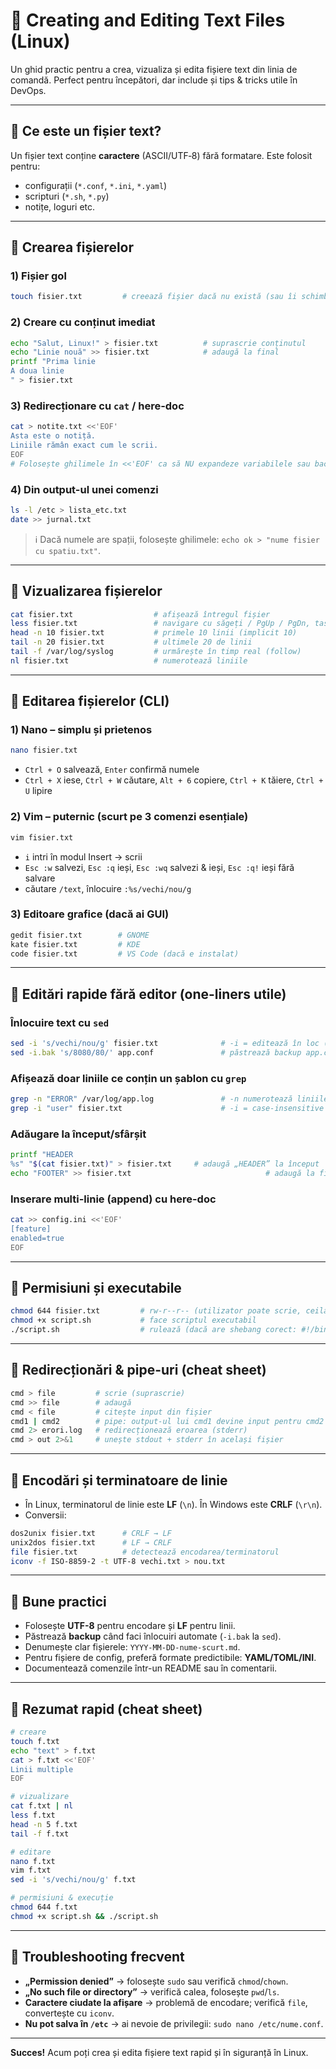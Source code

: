 # 📘 Creating and Editing Text Files (Linux)

Un ghid practic pentru a crea, vizualiza și edita fișiere text din linia de comandă. Perfect pentru începători, dar include și tips & tricks utile în DevOps.

---

## 🔹 Ce este un fișier text?
Un fișier text conține **caractere** (ASCII/UTF‑8) fără formatare. Este folosit pentru:
- configurații (`*.conf`, `*.ini`, `*.yaml`)
- scripturi (`*.sh`, `*.py`)
- notițe, loguri etc.

---

## 🔹 Crearea fișierelor

### 1) Fișier gol
```bash
touch fisier.txt         # creează fișier dacă nu există (sau îi schimbă timestamp-ul)
```

### 2) Creare cu conținut imediat
```bash
echo "Salut, Linux!" > fisier.txt          # suprascrie conținutul
echo "Linie nouă" >> fisier.txt            # adaugă la final
printf "Prima linie
A doua linie
" > fisier.txt
```

### 3) Redirecționare cu `cat` / here-doc
```bash
cat > notite.txt <<'EOF'
Asta este o notiță.
Liniile rămân exact cum le scrii.
EOF
# Folosește ghilimele în <<'EOF' ca să NU expandeze variabilele sau backslash-urile.
```

### 4) Din output-ul unei comenzi
```bash
ls -l /etc > lista_etc.txt
date >> jurnal.txt
```

> ℹ️ Dacă numele are spații, folosește ghilimele: `echo ok > "nume fisier cu spatiu.txt"`.

---

## 🔹 Vizualizarea fișierelor

```bash
cat fisier.txt                  # afișează întregul fișier
less fisier.txt                 # navigare cu săgeți / PgUp / PgDn, taste: q=quit, /cuvant=caută
head -n 10 fisier.txt           # primele 10 linii (implicit 10)
tail -n 20 fisier.txt           # ultimele 20 de linii
tail -f /var/log/syslog         # urmărește în timp real (follow)
nl fisier.txt                   # numerotează liniile
```

---

## 🔹 Editarea fișierelor (CLI)

### 1) **Nano** – simplu și prietenos
```bash
nano fisier.txt
```
- `Ctrl + O` salvează, `Enter` confirmă numele
- `Ctrl + X` iese, `Ctrl + W` căutare, `Alt + 6` copiere, `Ctrl + K` tăiere, `Ctrl + U` lipire

### 2) **Vim** – puternic (scurt pe 3 comenzi esențiale)
```bash
vim fisier.txt
```
- `i` intri în modul Insert → scrii
- `Esc :w` salvezi, `Esc :q` ieși, `Esc :wq` salvezi & ieși, `Esc :q!` ieși fără salvare
- căutare `/text`, înlocuire `:%s/vechi/nou/g`

### 3) **Editoare grafice** (dacă ai GUI)
```bash
gedit fisier.txt        # GNOME
kate fisier.txt         # KDE
code fisier.txt         # VS Code (dacă e instalat)
```

---

## 🔹 Editări rapide fără editor (one-liners utile)

### Înlocuire text cu `sed`
```bash
sed -i 's/vechi/nou/g' fisier.txt              # -i = editează în loc (in-place)
sed -i.bak 's/8080/80/' app.conf               # păstrează backup app.conf.bak
```

### Afișează doar liniile ce conțin un șablon cu `grep`
```bash
grep -n "ERROR" /var/log/app.log               # -n numerotează liniile
grep -i "user" fisier.txt                      # -i = case-insensitive
```

### Adăugare la început/sfârșit
```bash
printf "HEADER
%s" "$(cat fisier.txt)" > fisier.txt     # adaugă „HEADER” la început
echo "FOOTER" >> fisier.txt                              # adaugă la final
```

### Inserare multi-linie (append) cu here-doc
```bash
cat >> config.ini <<'EOF'
[feature]
enabled=true
EOF
```

---

## 🔹 Permisiuni și executabile
```bash
chmod 644 fisier.txt         # rw-r--r-- (utilizator poate scrie, ceilalți doar citesc)
chmod +x script.sh           # face scriptul executabil
./script.sh                  # rulează (dacă are shebang corect: #!/bin/bash)
```

---

## 🔹 Redirecționări & pipe-uri (cheat sheet)
```bash
cmd > file         # scrie (suprascrie)
cmd >> file        # adaugă
cmd < file         # citește input din fișier
cmd1 | cmd2        # pipe: output-ul lui cmd1 devine input pentru cmd2
cmd 2> erori.log   # redirecționează eroarea (stderr)
cmd > out 2>&1     # unește stdout + stderr în același fișier
```

---

## 🔹 Encodări și terminatoare de linie
- În Linux, terminatorul de linie este **LF** (`\n`). În Windows este **CRLF** (`\r\n`).
- Conversii:
```bash
dos2unix fisier.txt      # CRLF → LF
unix2dos fisier.txt      # LF → CRLF
file fisier.txt          # detectează encodarea/terminatorul
iconv -f ISO-8859-2 -t UTF-8 vechi.txt > nou.txt
```

---

## 🔹 Bune practici
- Folosește **UTF-8** pentru encodare și **LF** pentru linii.
- Păstrează **backup** când faci înlocuiri automate (`-i.bak` la `sed`).
- Denumește clar fișierele: `YYYY-MM-DD-nume-scurt.md`.
- Pentru fișiere de config, preferă formate predictibile: **YAML/TOML/INI**.
- Documentează comenzile într-un README sau în comentarii.

---

## 🔹 Rezumat rapid (cheat sheet)
```bash
# creare
touch f.txt
echo "text" > f.txt
cat > f.txt <<'EOF'
Linii multiple
EOF

# vizualizare
cat f.txt | nl
less f.txt
head -n 5 f.txt
tail -f f.txt

# editare
nano f.txt
vim f.txt
sed -i 's/vechi/nou/g' f.txt

# permisiuni & execuție
chmod 644 f.txt
chmod +x script.sh && ./script.sh
```

---

## 🔹 Troubleshooting frecvent
- **„Permission denied”** → folosește `sudo` sau verifică `chmod`/`chown`.
- **„No such file or directory”** → verifică calea, folosește `pwd`/`ls`.
- **Caractere ciudate la afișare** → problemă de encodare; verifică `file`, convertește cu `iconv`.
- **Nu pot salva în `/etc`** → ai nevoie de privilegii: `sudo nano /etc/nume.conf`.

---

**Succes!** Acum poți crea și edita fișiere text rapid și în siguranță în Linux.
